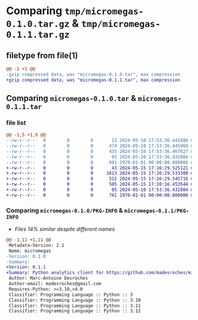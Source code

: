 # Comparing `tmp/micromegas-0.1.0.tar.gz` & `tmp/micromegas-0.1.1.tar.gz`

## filetype from file(1)

```diff
@@ -1 +1 @@
-gzip compressed data, was "micromegas-0.1.0.tar", max compression
+gzip compressed data, was "micromegas-0.1.1.tar", max compression
```

## Comparing `micromegas-0.1.0.tar` & `micromegas-0.1.1.tar`

### file list

```diff
@@ -1,5 +1,6 @@
--rw-r--r--   0        0        0       22 2024-05-10 17:53:36.441886 micromegas-0.1.0/micromegas/__init__.py
--rw-r--r--   0        0        0      474 2024-05-10 17:53:36.445960 micromegas-0.1.0/micromegas/request.py
--rw-r--r--   0        0        0      435 2024-05-10 17:53:36.467627 micromegas-0.1.0/pyproject.toml
--rw-r--r--   0        0        0       85 2024-05-10 17:53:36.432884 micromegas-0.1.0/README.md
--rw-r--r--   0        0        0      691 1970-01-01 00:00:00.000000 micromegas-0.1.0/PKG-INFO
+-rw-r--r--   0        0        0       43 2024-05-15 17:16:29.525121 micromegas-0.1.1/micromegas/__init__.py
+-rw-r--r--   0        0        0     1613 2024-05-15 17:16:29.533300 micromegas-0.1.1/micromegas/client.py
+-rw-r--r--   0        0        0      512 2024-05-15 17:16:29.545716 micromegas-0.1.1/micromegas/request.py
+-rw-r--r--   0        0        0      505 2024-05-15 17:20:16.453544 micromegas-0.1.1/pyproject.toml
+-rw-r--r--   0        0        0       85 2024-05-10 17:53:36.432884 micromegas-0.1.1/README.md
+-rw-r--r--   0        0        0      761 1970-01-01 00:00:00.000000 micromegas-0.1.1/PKG-INFO
```

### Comparing `micromegas-0.1.0/PKG-INFO` & `micromegas-0.1.1/PKG-INFO`

 * *Files 14% similar despite different names*

```diff
@@ -1,11 +1,11 @@
 Metadata-Version: 2.1
 Name: micromegas
-Version: 0.1.0
-Summary: 
+Version: 0.1.1
+Summary: Python analytics client for https://github.com/madesroches/micromegas/
 Author: Marc-Antoine Desroches
 Author-email: madesroches@gmail.com
 Requires-Python: >=3.10,<4.0
 Classifier: Programming Language :: Python :: 3
 Classifier: Programming Language :: Python :: 3.10
 Classifier: Programming Language :: Python :: 3.11
 Classifier: Programming Language :: Python :: 3.12
```

